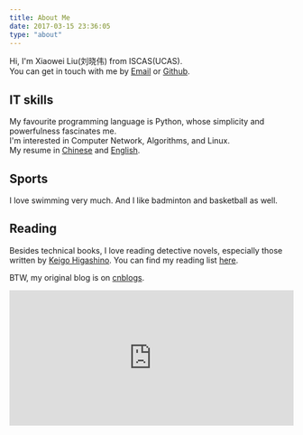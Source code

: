 ```yaml
---
title: About Me
date: 2017-03-15 23:36:05
type: "about"
---
```


Hi, I'm Xiaowei Liu(刘晓伟) from ISCAS(UCAS).  
You can get in touch with me by [Email](mailto:liu_xiaowei@foxmail.com) or [Github](https://github.com/lxw0109).

## IT skills
My favourite programming language is Python, whose simplicity and powerfulness fascinates me.  
I'm interested in Computer Network, Algorithms, and Linux.  
My resume in [Chinese](/resume_zh/) and [English](/resume_zh/).

## Sports
I love swimming very much. And I like badminton and basketball as well.

## Reading
Besides technical books, I love reading detective novels, especially those written by [Keigo Higashino](https://en.wikipedia.org/wiki/Keigo_Higashino). You can find my reading list [here](http://xiaoweiliu.cn/2016/08/08/Keigo-Higashino/).

BTW, my original blog is on [cnblogs](http://www.cnblogs.com/lxw0109).

<iframe src="https://lxw0109.github.io/donate-page/simple/" style="overflow-x:hidden;overflow-y:hidden; border:0xp none #fff; min-height:240px; width:100%;"  frameborder="0" scrolling="no"></iframe>

